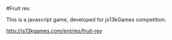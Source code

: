 #Fruit rev.

This is a javascript game, developed for js13kGames competition.

http://js13kgames.com/entries/fruit-rev
